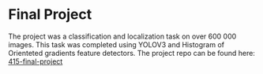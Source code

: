 # Final Project

The project was a classification and localization task on over 600 000 images. This task was completed using YOLOV3 and Histogram of Orienteted gradients feature detectors. The project repo can be found here: [415-final-project](https://github.com/tiff-wang/415-final-project)
